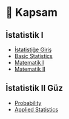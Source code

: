 # :bookmark_tabs: Kapsam
## İstatistik I
+ [İstatistiğe Giriş](https://github.com/enesmanan/ders-notlari/tree/main/Di%C4%9Fer%20Ders%20Notlar%C4%B1/%C4%B0statisti%C4%9Fe%20Giri%C5%9F)
+ [Basic Statistics](https://github.com/enesmanan/ders-notlari/tree/main/Di%C4%9Fer%20Ders%20Notlar%C4%B1/Basic%20Statistics)
+ [Matematik I]()
+ [Matematik II]()

## İstatistik II Güz
+ [Probability](https://github.com/enesmanan/ders-notlari/tree/main/Di%C4%9Fer%20Ders%20Notlar%C4%B1/Olas%C4%B1l%C4%B1k)
+ [Applied Statistics]()
